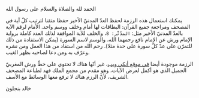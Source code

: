 الحمد لله والصلاة والسلام على رسول الله

يمكنك استعمال هذه الرزمة لحفظ العدّ المدنيّ الأخير حفظا متقنا لترتيب كلّ آية في المصحف ومراجعة جميع القرآن: البطاقات لها أمام وخلف ووسم واحد. الأمام لرقم الآية بالعدّ المدنيّ الأخير مثل: `المدّثّر: 8`، والخلف للآية الموافقة لذلك العدد كاملة برواية الإمام ورش عن الإمام نافع رحمهما الله، والوسم لاسم السورة (يمكن الاستفادة من ذلك للتمرّن على عدّ كلّ سورة على حدة مثلا). رحم الله من استفاد من هذا العمل ومن نشره وعرّف به ومن دعا لصاحبه بظهر الغيب.

الرزمة موجودة أيضا <a href="https://ankiweb.net/shared/info/1833049491">في موقع أنكي ويب</a>، غير أنّها هناك لا تحتوي على خطّ ورش المغربيّ الجميل الذي هو أكمل لعرض الآيات، وهو مقدم من مجمع الملك فهد لطباعة المصحف الشريف، لأنّ الرزم هناك لا ترفع معها الوسائط مع الأسف.

خالد بنجلون
